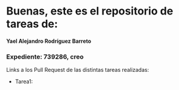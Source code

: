 # Buenas, este es el repositorio de tareas de:

#### Yael Alejandro Rodríguez Barreto
### Expediente: 739286, creo

Links a los Pull Request de las distintas tareas realizadas:
- Tarea1: 